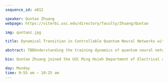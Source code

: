 ```yaml
---
sequence_id: a012

speaker: Quntao Zhuang
webpage: https://viterbi.usc.edu/directory/faculty/Zhuang/Quntao

img: quntaoz.jpg

title: Dynamical Transition in Controllable Quantum Neural Networks with Large Depth

abstract: TBDUnderstanding the training dynamics of quantum neural networks is a fundamental task in quantum information science with wide impact in physics, chemistry and machine learning. In this work, we show that the late-time training dynamics of quantum neural networks with a quadratic loss function can be described by the generalized Lotka-Volterra equations, which lead to a transcritical bifurcation transition in the dynamics. When the targeted value of loss function crosses the minimum achievable value from above to below, the dynamics evolve from a  frozen-kernel dynamics to a frozen-error dynamics, showing a duality between the quantum neural tangent kernel and the total error. In both regions, the convergence towards the fixed point is exponential, while at the critical point becomes polynomial. We provide a non-perturbative analytical theory to explain the transition via a restricted Haar ensemble at late time, when the output state approaches the steady state. Via mapping the Hessian to an effective Hamiltonian, we also identify a linearly vanishing gap at the transition point. Compared with the linear loss function, we show that a quadratic loss function within the frozen-error dynamics enables a speedup in the training convergence. The theory findings are verified experimentally on IBM quantum devices. We will also discuss generalization to multiple data case beyond the binary case.

bio: Quntao Zhuang joined the USC Ming Hsieh Department of Electrical and Computer Engineering in August 2022. He received his B.A. in physics from Peking University in 2013 and Ph.D. in physics in 2018 from Massachusetts Institute of Technology. Before coming to USC, he was an Assistant Professor in Electrical and Computer Engineering and Optical Sciences at University of Arizona. Dr. Zhuang received the NSF CAREER award in 2022 and DARPA Young Faculty Award in 2020, which is selected as DARPA Director’s award in 2022.

day: Monday
time: 9:55 am ~ 10:25 am
---
```

